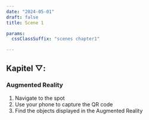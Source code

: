 ```yaml
---
date: "2024-05-01"
draft: false
title: Scene 1

params:
  cssClassSuffix: "scenes chapter1"

---
```


## Kapitel &#9661;:

### Augmented Reality

1. Navigate to the spot
1. Use your phone to capture the QR code
1. Find the objects displayed in the Augmented Reality

